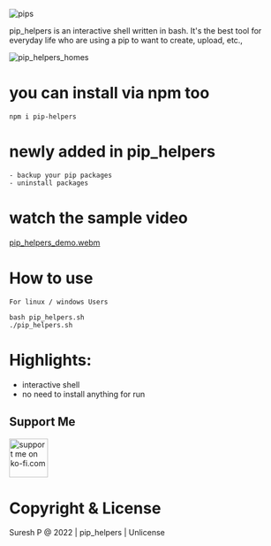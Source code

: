 
<div align="left">

![pips](https://user-images.githubusercontent.com/112636345/197135202-f83a3169-aae3-49ed-bbfe-1518a4db3d8a.png)




</div>

pip_helpers is an interactive shell written in bash. It's the best tool for everyday life who are using a pip to want to create, upload, etc.,

![pip_helpers_homes](https://user-images.githubusercontent.com/112636345/195588106-2d4c412a-b8ff-4265-8e3e-985a9673c975.jpg)

# you can install via npm too
    npm i pip-helpers

    
# newly added in pip_helpers
    - backup your pip packages
    - uninstall packages

# watch the sample video

[pip_helpers_demo.webm](https://user-images.githubusercontent.com/112636345/195406085-e5c72b07-ab30-4308-8396-b18a53b2e4c1.webm)


# How to use
    For linux / windows Users 
    
    bash pip_helpers.sh
    ./pip_helpers.sh

# Highlights:
- interactive shell
- no need to install anything for run


## Support Me

<a href='https://ko-fi.com/C0C7FULK9' target='_blank'><img height='70' style='border:0px;height:70px;' src='https://storage.ko-fi.com/cdn/brandasset/kofi_s_tag_white.png?' border='0' alt='support me on ko-fi.com' /></a>


# Copyright & License
Suresh P @ 2022 | pip_helpers | Unlicense
